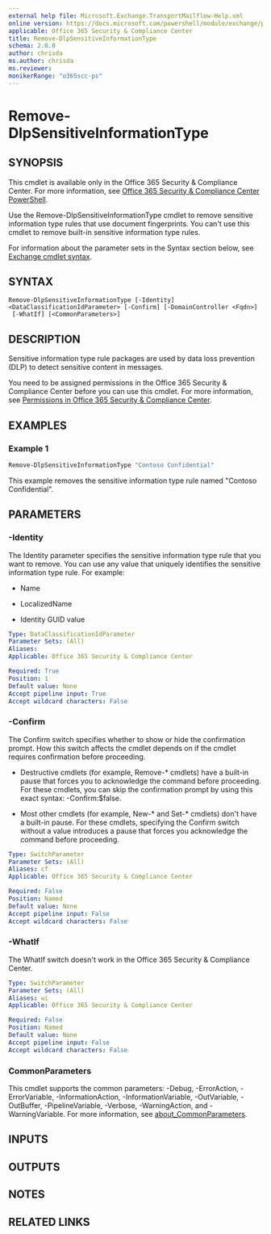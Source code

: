 ```yaml
---
external help file: Microsoft.Exchange.TransportMailflow-Help.xml
online version: https://docs.microsoft.com/powershell/module/exchange/policy-and-compliance-dlp/remove-dlpsensitiveinformationtype
applicable: Office 365 Security & Compliance Center
title: Remove-DlpSensitiveInformationType
schema: 2.0.0
author: chrisda
ms.author: chrisda
ms.reviewer:
monikerRange: "o365scc-ps"
---
```


# Remove-DlpSensitiveInformationType

## SYNOPSIS
This cmdlet is available only in the Office 365 Security & Compliance Center. For more information, see [Office 365 Security & Compliance Center PowerShell](https://docs.microsoft.com/powershell/exchange/office-365-scc/office-365-scc-powershell).

Use the Remove-DlpSensitiveInformationType cmdlet to remove sensitive information type rules that use document fingerprints. You can't use this cmdlet to remove built-in sensitive information type rules.

For information about the parameter sets in the Syntax section below, see [Exchange cmdlet syntax](https://docs.microsoft.com/powershell/exchange/exchange-server/exchange-cmdlet-syntax).

## SYNTAX

```
Remove-DlpSensitiveInformationType [-Identity] <DataClassificationIdParameter> [-Confirm] [-DomainController <Fqdn>]
 [-WhatIf] [<CommonParameters>]
```

## DESCRIPTION
Sensitive information type rule packages are used by data loss prevention (DLP) to detect sensitive content in messages.

You need to be assigned permissions in the Office 365 Security & Compliance Center before you can use this cmdlet. For more information, see [Permissions in Office 365 Security & Compliance Center](https://go.microsoft.com/fwlink/p/?LinkId=511920).

## EXAMPLES

### Example 1
```powershell
Remove-DlpSensitiveInformationType "Contoso Confidential"
```

This example removes the sensitive information type rule named "Contoso Confidential".

## PARAMETERS

### -Identity
The Identity parameter specifies the sensitive information type rule that you want to remove. You can use any value that uniquely identifies the sensitive information type rule. For example:

- Name

- LocalizedName

- Identity GUID value

```yaml
Type: DataClassificationIdParameter
Parameter Sets: (All)
Aliases:
Applicable: Office 365 Security & Compliance Center

Required: True
Position: 1
Default value: None
Accept pipeline input: True
Accept wildcard characters: False
```

### -Confirm
The Confirm switch specifies whether to show or hide the confirmation prompt. How this switch affects the cmdlet depends on if the cmdlet requires confirmation before proceeding.

- Destructive cmdlets (for example, Remove-\* cmdlets) have a built-in pause that forces you to acknowledge the command before proceeding. For these cmdlets, you can skip the confirmation prompt by using this exact syntax: -Confirm:$false.

- Most other cmdlets (for example, New-\* and Set-\* cmdlets) don't have a built-in pause. For these cmdlets, specifying the Confirm switch without a value introduces a pause that forces you acknowledge the command before proceeding.

```yaml
Type: SwitchParameter
Parameter Sets: (All)
Aliases: cf
Applicable: Office 365 Security & Compliance Center

Required: False
Position: Named
Default value: None
Accept pipeline input: False
Accept wildcard characters: False
```

### -WhatIf
The WhatIf switch doesn't work in the Office 365 Security & Compliance Center.

```yaml
Type: SwitchParameter
Parameter Sets: (All)
Aliases: wi
Applicable: Office 365 Security & Compliance Center

Required: False
Position: Named
Default value: None
Accept pipeline input: False
Accept wildcard characters: False
```

### CommonParameters
This cmdlet supports the common parameters: -Debug, -ErrorAction, -ErrorVariable, -InformationAction, -InformationVariable, -OutVariable, -OutBuffer, -PipelineVariable, -Verbose, -WarningAction, and -WarningVariable. For more information, see [about_CommonParameters](https://go.microsoft.com/fwlink/p/?LinkID=113216).

## INPUTS

###  

## OUTPUTS

###  

## NOTES

## RELATED LINKS
